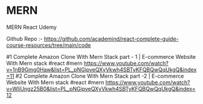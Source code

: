 # MERN

MERN React Udemy

Github Repo :- https://github.com/academind/react-complete-guide-course-resources/tree/main/code

#1 Complete Amazon Clone With Mern Stack part - 1 | E-commerce Website With Mern stack #react #mern
https://www.youtube.com/watch?v=1nB9Gmg0Haw&list=PL_pNGipveQXyVkwh4SBTyKFQBQwQqUkgQ&index=11
#2 Complete Amazon Clone With Mern Stack part -2 | E-commerce Website With Mern stack #react #mern
https://www.youtube.com/watch?v=WIiUngz25B0&list=PL_pNGipveQXyVkwh4SBTyKFQBQwQqUkgQ&index=12
